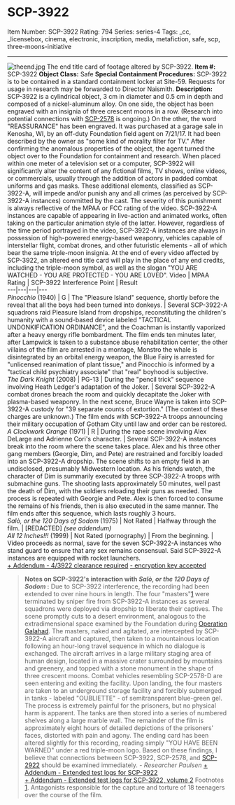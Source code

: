 # SCP-3922
Item Number: SCP-3922
Rating: 794
Series: series-4
Tags: _cc, _licensebox, cinema, electronic, inscription, media, metafiction, safe, scp, three-moons-initiative

---

![theend.jpg](https://scp-wiki.wdfiles.com/local--files/scp-3922/theend.jpg)
The end title card of footage altered by SCP-3922.
**Item #:** SCP-3922
**Object Class:** Safe
**Special Containment Procedures:** SCP-3922 is to be contained in a standard containment locker at Site-59. Requests for usage in research may be forwarded to Director Naismith.
**Description:** SCP-3922 is a cylindrical object, 3 cm in diameter and 0.5 cm in depth and composed of a nickel-aluminum alloy. On one side, the object has been engraved with an insignia of three crescent moons in a row. (Research into potential connections with [SCP-2578](/scp-2578) is ongoing.) On the other, the word "REASSURANCE" has been engraved.
It was purchased at a garage sale in Kenosha, WI, by an off-duty Foundation field agent on 7/21/17. It had been described by the owner as "some kind of morality filter for TV." After confirming the anomalous properties of the object, the agent turned the object over to the Foundation for containment and research.
When placed within one meter of a television set or a computer, SCP-3922 will significantly alter the content of any fictional films, TV shows, online videos, or commercials, usually through the addition of actors in padded combat uniforms and gas masks. These additional elements, classified as SCP-3922-A, will impede and/or punish any and all crimes (as perceived by SCP-3922-A instances) committed by the cast. The severity of this punishment is always reflective of the MPAA or FCC rating of the video.
SCP-3922-A instances are capable of appearing in live-action and animated works, often taking on the particular animation style of the latter. However, regardless of the time period portrayed in the video, SCP-3922-A instances are always in possession of high-powered energy-based weaponry, vehicles capable of interstellar flight, combat drones, and other futuristic elements - all of which bear the same triple-moon insignia.
At the end of every video affected by SCP-3922, an altered end title card will play in the place of any end credits, including the triple-moon symbol, as well as the slogan "YOU ARE WATCHED - YOU ARE PROTECTED - YOU ARE LOVED".
Video | MPAA Rating | SCP-3922 Interference Point | Result  
---|---|---|---  
_Pinocchio_ (1940) | G | The "Pleasure Island" sequence, shortly before the reveal that all the boys had been turned into donkeys. | Several SCP-3922-A squadrons raid Pleasure Island from dropships, reconstituting the children's humanity with a sound-based device labeled "TACTICAL UNDONKIFICATION ORDINANCE", and the Coachman is instantly vaporized after a heavy energy rifle bombardment. The film ends ten minutes later, after Lampwick is taken to a substance abuse rehabilitation center, the other villains of the film are arrested in a montage, Monstro the whale is disintegrated by an orbital energy weapon, the Blue Fairy is arrested for "unlicensed reanimation of plant tissue," and Pinocchio is informed by a "tactical child psychiatry associate" that "real" boyhood is subjective.  
_The Dark Knight_ (2008) | PG-13 | During the "pencil trick" sequence involving Heath Ledger's adaptation of the Joker. | Several SCP-3922-A combat drones breach the room and quickly decapitate the Joker with plasma-based weaponry. In the next scene, Bruce Wayne is taken into SCP-3922-A custody for "39 separate counts of extortion." (The context of these charges are unknown.) The film ends with SCP-3922-A troops announcing their military occupation of Gotham City until law and order can be restored.  
_A Clockwork Orange_ (1971) | R | During the rape scene involving Alex DeLarge and Adrienne Cori's character. | Several SCP-3922-A instances break into the room where the scene takes place. Alex and his three other gang members (Georgie, Dim, and Pete) are restrained and forcibly loaded into an SCP-3922-A dropship. The scene shifts to an empty field in an undisclosed, presumably Midwestern location. As his friends watch, the character of Dim is summarily executed by three SCP-3922-A troops with submachine guns. The shooting lasts approximately 50 minutes, well past the death of Dim, with the soldiers reloading their guns as needed. The process is repeated with Georgie and Pete. Alex is then forced to consume the remains of his friends, then is also executed in the same manner. The film ends after this sequence, which lasts roughly 3 hours.  
_Salò, or the 120 Days of Sodom_ (1975) | Not Rated | Halfway through the film. | [REDACTED] _(see addendum)_  
_All 12 Inches!!!_ (1999) | Not Rated (pornography) | From the beginning. | Video proceeds as normal, save for the seven SCP-3922-A instances who stand guard to ensure that any sex remains consensual. Said SCP-3922-A instances are equipped with rocket launchers.  
[\+ Addendum - 4/3922 clearance required](javascript:;)
[\- encryption key accepted](javascript:;)
> **Notes on SCP-3922's interaction with _Salò, or the 120 Days of Sodom_ :**
> Due to SCP-3922 interference, the recording had been extended to over nine hours in length.
> The four "masters"[1](javascript:;) were terminated by sniper fire from SCP-3922-A instances as several squadrons were deployed via dropship to liberate their captives.
> The scene promptly cuts to a desert environment, analogous to the extradimensional space examined by the Foundation during [Operation Galahad](/operation-galahad). The masters, naked and agitated, are intercepted by SCP-3922-A aircraft and captured, then taken to a mountainous location following an hour-long travel sequence in which no dialogue is exchanged.
> The aircraft arrives in a large military staging area of human design, located in a massive crater surrounded by mountains and greenery, and topped with a stone monument in the shape of three crescent moons. Combat vehicles resembling SCP-2578-D are seen entering and exiting the facility.
> Upon landing, the four masters are taken to an underground storage facility and forcibly submerged in tanks - labeled "OUBLIETTE" - of semitransparent blue-green gel. The process is extremely painful for the prisoners, but no physical harm is apparent. The tanks are then stored into a series of numbered shelves along a large marble wall.
> The remainder of the film is approximately eight hours of detailed depictions of the prisoners' faces, distorted with pain and agony.
> The ending card has been altered slightly for this recording, reading simply "YOU HAVE BEEN WARNED" under a red triple-moon logo.
> Based on these findings, I believe that connections between SCP-3922, SCP-2578, and [SCP-2922](/scp-2922) should be examined immediately.
> _\- Researcher Paulsen_
[\+ Addendum - Extended test logs for SCP-3922](/scp-3922-extended-test-logs)  
[\+ Addendum - Extended test logs for SCP-3922, volume 2](/scp-3922-extended-test-logs-vol-2)
Footnotes
[1](javascript:;). Antagonists responsible for the capture and torture of 18 teenagers over the course of the film.